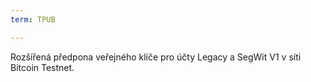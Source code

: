 ```yaml
---
term: TPUB

---
```

Rozšířená předpona veřejného klíče pro účty Legacy a SegWit V1 v síti Bitcoin Testnet.